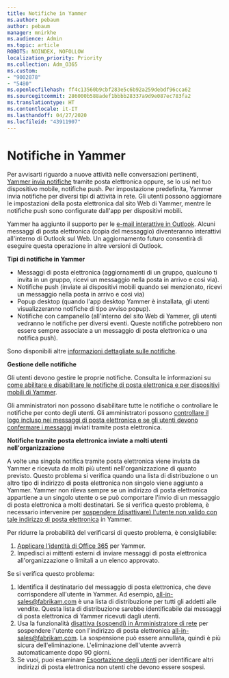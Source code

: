 ```yaml
---
title: Notifiche in Yammer
ms.author: pebaum
author: pebaum
manager: mnirkhe
ms.audience: Admin
ms.topic: article
ROBOTS: NOINDEX, NOFOLLOW
localization_priority: Priority
ms.collection: Adm_O365
ms.custom:
- "9002878"
- "5480"
ms.openlocfilehash: ff4c13560b9cbf283e5c6b92a259debdf96cca62
ms.sourcegitcommit: 286000b588adef1bbbb28337a9d9e087ec783fa2
ms.translationtype: HT
ms.contentlocale: it-IT
ms.lasthandoff: 04/27/2020
ms.locfileid: "43911907"
---
```

# <a name="notifications-in-yammer"></a>Notifiche in Yammer

Per avvisarti riguardo a nuove attività nelle conversazioni pertinenti, [Yammer invia notifiche](https://support.microsoft.com/en-gb/office/enable-or-disable-yammer-email-and-phone-notifications-93e530e0-189f-4768-8f28-7683d48cc996) tramite posta elettronica oppure, se lo usi nel tuo dispositivo mobile, notifiche push. Per impostazione predefinita, Yammer invia notifiche per diversi tipi di attività in rete. Gli utenti possono aggiornare le impostazioni della posta elettronica dal sito Web di Yammer, mentre le notifiche push sono configurate dall'app per dispositivi mobili. 

Yammer ha aggiunto il supporto per le [e-mail interattive in Outlook](https://techcommunity.microsoft.com/t5/outlook-blog/interactive-yammer-emails-in-outlook-on-the-web-are-here/ba-p/1209420). Alcuni messaggi di posta elettronica (copia del messaggio) diventeranno interattivi all'interno di Outlook sul Web. Un aggiornamento futuro consentirà di eseguire questa operazione in altre versioni di Outlook.

**Tipi di notifiche in Yammer**

- Messaggi di posta elettronica (aggiornamenti di un gruppo, qualcuno ti invita in un gruppo, ricevi un messaggio nella posta in arrivo e così via).
- Notifiche push (inviate ai dispositivi mobili quando sei menzionato, ricevi un messaggio nella posta in arrivo e così via)
- Popup desktop (quando l'app desktop Yammer è installata, gli utenti visualizzeranno notifiche di tipo avviso popup).
- Notifiche con campanello (all'interno del sito Web di Yammer, gli utenti vedranno le notifiche per diversi eventi. Queste notifiche potrebbero non essere sempre associate a un messaggio di posta elettronica o una notifica push).

Sono disponibili altre [informazioni dettagliate sulle notifiche](https://support.microsoft.com/en-gb/office/enable-or-disable-yammer-email-and-phone-notifications-93e530e0-189f-4768-8f28-7683d48cc996).

**Gestione delle notifiche**

Gli utenti devono gestire le proprie notifiche. Consulta le informazioni su [come abilitare e disabilitare le notifiche di posta elettronica e per dispositivi mobili di Yammer](https://support.microsoft.com/en-gb/office/enable-or-disable-yammer-email-and-phone-notifications-93e530e0-189f-4768-8f28-7683d48cc996). 

Gli amministratori non possono disabilitare tutte le notifiche o controllare le notifiche per conto degli utenti. Gli amministratori possono [controllare il logo incluso nei messaggi di posta elettronica e se gli utenti devono confermare i messaggi](https://docs.microsoft.com/yammer/configure-your-yammer-network/configure-email-and-yammer) inviati tramite posta elettronica.

**Notifiche tramite posta elettronica inviate a molti utenti nell'organizzazione**

A volte una singola notifica tramite posta elettronica viene inviata da Yammer e ricevuta da molti più utenti nell'organizzazione di quanto previsto. Questo problema si verifica quando una lista di distribuzione o un altro tipo di indirizzo di posta elettronica non singolo viene aggiunto a Yammer. Yammer non rileva sempre se un indirizzo di posta elettronica appartiene a un singolo utente o se può comportare l'invio di un messaggio di posta elettronica a molti destinatari. Se si verifica questo problema, è necessario intervenire per [sospendere (disattivare) l'utente non valido con tale indirizzo di posta elettronica](https://docs.microsoft.com/yammer/manage-yammer-users/add-block-or-remove-users#remove-users) in Yammer. 

Per ridurre la probabilità del verificarsi di questo problema, è consigliabile:

1. [Applicare l'identità di Office 365](https://docs.microsoft.com/yammer/configure-your-yammer-network/enforce-office-365-identity) per Yammer.
2. Impedisci ai mittenti esterni di inviare messaggi di posta elettronica all'organizzazione o limitali a un elenco approvato.

Se si verifica questo problema:

1. Identifica il destinatario del messaggio di posta elettronica, che deve corrispondere all'utente in Yammer. Ad esempio, all-in-sales@fabrikam.com è una lista di distribuzione per tutti gli addetti alle vendite. Questa lista di distribuzione sarebbe identificabile dai messaggi di posta elettronica di Yammer ricevuti dagli utenti.
2. Usa la funzionalità [disattiva (sospendi) in Amministratore di rete](https://docs.microsoft.com/yammer/manage-yammer-users/add-block-or-remove-users#remove-users) per sospendere l'utente con l'indirizzo di posta elettronica all-in-sales@fabrikam.com. La sospensione può essere annullata, quindi è più sicura dell'eliminazione. L'eliminazione dell'utente avverrà automaticamente dopo 90 giorni.
3. Se vuoi, puoi esaminare [Esportazione degli utenti](https://docs.microsoft.com/yammer/manage-security-and-compliance/export-yammer-enterprise-data#ExportUsers) per identificare altri indirizzi di posta elettronica non utenti che devono essere sospesi.
